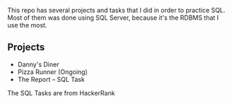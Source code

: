 This repo has several projects and tasks that I did in order to practice SQL. 
Most of them was done using SQL Server, because it's the RDBMS that I use the most.

## Projects

* Danny's Diner
* Pizza Runner (Ongoing)
* The Report – SQL Task


The SQL Tasks are from HackerRank